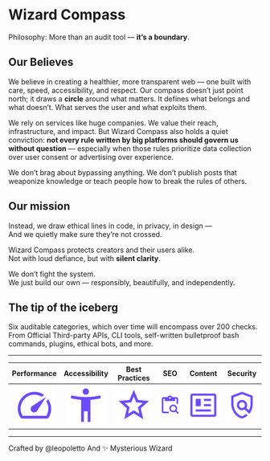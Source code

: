 # Wizard Compass

Philosophy: More than an audit tool — **it’s a boundary**.

## Our Believes
  
We believe in creating a healthier, more transparent web — one built with care, speed, accessibility, and respect. Our compass doesn’t just point north; it draws a  **circle** around what matters. It defines what belongs and what doesn’t. What serves the user and what exploits them. 

We rely on services like huge companies. We value their reach, infrastructure, and impact. But Wizard Compass also holds a quiet conviction: **not every rule written by big platforms should govern us without question** — especially when those rules prioritize data collection over user consent or advertising over experience.

We don’t brag about bypassing anything. We don’t publish posts that weaponize knowledge or teach people how to break the rules of others.

## Our mission

Instead, we draw ethical lines in code, in privacy, in design —  
And we quietly make sure they’re not crossed.

Wizard Compass protects creators and their users alike.  
Not with loud defiance, but with **silent clarity**.

We don’t fight the system.  
We just build our own — responsibly, beautifully, and independently.

## The tip of the iceberg

Six auditable categories, which over time will encompass over 200 checks.
From Official Third-party APIs, CLI tools, self-written bulletproof bash commands, plugins, ethical bots, and more.

---

|   Performance   |  Accessibility |  Best Practices |     SEO        |   Content     |    Security   | 
| :-------------: | :-------------:| :-------------: | :-------------:|:-------------:|:-------------:|
| ![Performance](https://raw.githubusercontent.com/wizardcompass/.github/refs/heads/main/profile/gauge.svg) | ![Accessibility](https://raw.githubusercontent.com/wizardcompass/.github/refs/heads/main/profile/accessibility_new.svg) | ![Best Practices](https://raw.githubusercontent.com/wizardcompass/.github/refs/heads/main/profile/star.svg) | ![SEO](https://raw.githubusercontent.com/wizardcompass/.github/refs/heads/main/profile/seo.svg) | ![Content](https://raw.githubusercontent.com/wizardcompass/.github/refs/heads/main/profile/content.svg) | ![Security](https://raw.githubusercontent.com/wizardcompass/.github/refs/heads/main/profile/security.svg) | 

---

Crafted by @leopoletto
And ✨ Mysterious Wizard

